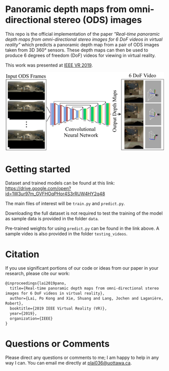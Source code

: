 # Panoramic depth maps from omni-directional stereo (ODS) images
This repo is the official implementation of the paper *"Real-time panoramic depth maps from omni-directional stereo images for 6 DoF videos in virtual reality"* which predicts a panoramic depth map from a pair of ODS images taken from 3D 360&deg; sensors. These depth maps can then be used to produce 6 degrees of freedom (DoF) videos for viewing in virtual reality.

This work was presented at [IEEE VR 2019](http://ieeevr.org/2019/).

![Overview of approach](DemoHeaderImage.png?raw=true "Overview of approach for 6 DoF video")

# Getting started

Dataset and trained models can be found at this link: https://drive.google.com/open?id=1W3ur97m_GVFHOqPHor4S3rRUW4HY2q48

The main files of interest will be ```train.py``` and ```predict.py```. 

Downloading the full dataset is not required to test the training of the model as sample data is provided in the folder ```data```.

Pre-trained weights for using ```predict.py``` can be found in the link above. A sample video is also provided in the folder ```testing_videos```.


# Citation

If you use significant portions of our code or ideas from our paper in your research, please cite our work:
```
@inproceedings{lai2019pano,
  title={Real-time panoramic depth maps from omni-directional stereo images for 6 DoF videos in virtual reality},
  author={Lai, Po Kong and Xie, Shuang and Lang, Jochen and Laganière, Robert},
  booktitle={2019 IEEE Virtual Reality (VR)},
  year={2019},
  organization={IEEE}
}
```

# Questions or Comments
Please direct any questions or comments to me; I am happy to help in any way I can. You can email me directly at plai036@uottawa.ca.
